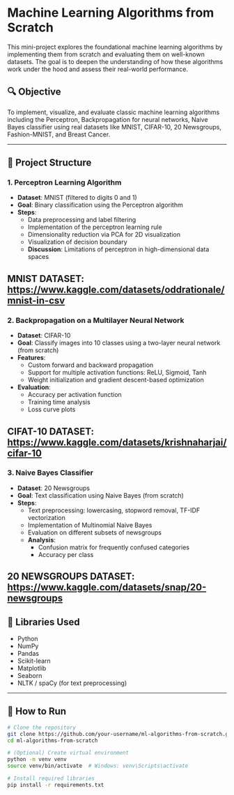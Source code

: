 # Machine Learning Algorithms from Scratch

This mini-project explores the foundational machine learning algorithms by implementing them from scratch and evaluating them on well-known datasets. The goal is to deepen the understanding of how these algorithms work under the hood and assess their real-world performance.

## 🔍 Objective

To implement, visualize, and evaluate classic machine learning algorithms including the Perceptron, Backpropagation for neural networks, Naive Bayes classifier using real datasets like MNIST, CIFAR-10, 20 Newsgroups, Fashion-MNIST, and Breast Cancer.

---

## 📂 Project Structure

### 1. Perceptron Learning Algorithm
- **Dataset**: MNIST (filtered to digits 0 and 1)
- **Goal**: Binary classification using the Perceptron algorithm
- **Steps**:
  - Data preprocessing and label filtering
  - Implementation of the perceptron learning rule
  - Dimensionality reduction via PCA for 2D visualization
  - Visualization of decision boundary
  - **Discussion**: Limitations of perceptron in high-dimensional data spaces

MNIST DATASET: https://www.kaggle.com/datasets/oddrationale/mnist-in-csv
---

### 2. Backpropagation on a Multilayer Neural Network
- **Dataset**: CIFAR-10
- **Goal**: Classify images into 10 classes using a two-layer neural network (from scratch)
- **Features**:
  - Custom forward and backward propagation
  - Support for multiple activation functions: ReLU, Sigmoid, Tanh
  - Weight initialization and gradient descent-based optimization
- **Evaluation**:
  - Accuracy per activation function
  - Training time analysis
  - Loss curve plots

CIFAT-10 DATASET: https://www.kaggle.com/datasets/krishnaharjai/cifar-10
---

### 3. Naive Bayes Classifier
- **Dataset**: 20 Newsgroups
- **Goal**: Text classification using Naive Bayes (from scratch)
- **Steps**:
  - Text preprocessing: lowercasing, stopword removal, TF-IDF vectorization
  - Implementation of Multinomial Naive Bayes
  - Evaluation on different subsets of newsgroups
  - **Analysis**:
    - Confusion matrix for frequently confused categories
    - Accuracy per class

20 NEWSGROUPS DATASET:  https://www.kaggle.com/datasets/snap/20-newsgroups
---

## 🧰 Libraries Used

- Python
- NumPy
- Pandas
- Scikit-learn
- Matplotlib
- Seaborn
- NLTK / spaCy (for text preprocessing)

---

## 🚀 How to Run

```bash
# Clone the repository
git clone https://github.com/your-username/ml-algorithms-from-scratch.git
cd ml-algorithms-from-scratch

# (Optional) Create virtual environment
python -m venv venv
source venv/bin/activate  # Windows: venv\Scripts\activate

# Install required libraries
pip install -r requirements.txt
